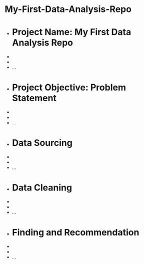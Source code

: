 # My-First-Data-Analysis-Repo
+ # Project Name: My First Data Analysis Repo
+ 
+ 
+ ...
+ # Project Objective: Problem Statement
+
+
+ ...
+ # Data Sourcing
+ 
+ 
+ ...
+ # Data Cleaning
+ 
+ 
+ ...
+ # Finding and Recommendation
+ 
+ 
+ ...
